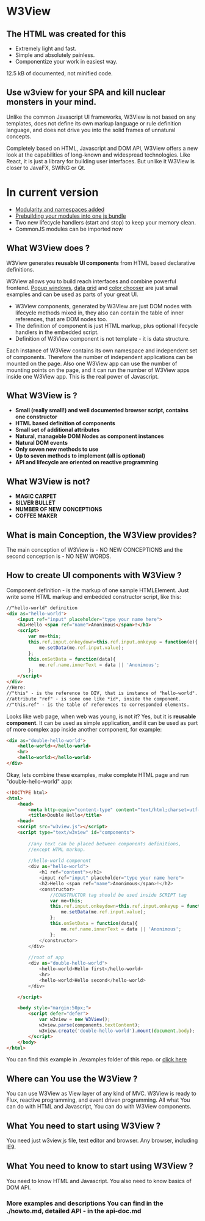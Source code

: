 # W3View
## The HTML was created for this
- Extremely light and fast. 
- Simple and absolutely painless.
- Componentize your work in easiest way.

12.5 kB of documented, not minified code.

## Use w3view for your SPA and kill nuclear monsters in your mind.
Unlike the common Javascript UI frameworks, W3View is not based on any templates, does not define its own markup language or rule definition language, and does not drive you into the solid frames of unnatural concepts.

Completely based on HTML, Javascript and DOM API, W3View offers a new look at the capabilities of long-known and widespread technologies. Like React, it is just a library for building user interfaces. But unlike it W3View is closer to JavaFX, SWING or Qt.

# In current version 
- <a href="https://rawgit.com/vitalydmitriev1970/W3View/master/examples/modules/index.html">Modularity and namespaces added</a>
- <a	href="https://rawgit.com/vitalydmitriev1970/W3View/master/examples/window.1.html">Prebuilding your modules into one js bundle</a> 
- Two new lifecycle handlers (start and stop) to keep your memory clean.
- CommonJS modules can be imported now

## What W3View does ?
W3View generates **reusable UI components** from HTML based declarative 
definitions.

W3View allows you to build reach interfaces and combine powerful frontend.
<a 
	href="https://rawgit.com/vitalydmitriev1970/W3View/master/examples/window.html">Popup windows</a>, <a 
	href="https://rawgit.com/vitalydmitriev1970/W3View/master/examples/grid.html">data grid</a> and <a 
	href="https://rawgit.com/vitalydmitriev1970/W3View/master/examples/slider.html"
	>color chooser</a> are just small examples and can be used as parts of your great UI.

+ W3View components, generated by W3View are just DOM nodes with lifecycle
methods mixed in, they also can contain the table of inner references,
that are DOM nodes too. 
+ The definition of component is just HTML markup, 
plus optional lifecycle handlers in the embedded script. 
+ Definition of W3View component is not template - it is data structure. 

Each instance of W3View contains its own namespace and independent 
set of components. 
Therefore the number of independent applications can be mounted on the page.
Also one W3View app can use the number of mounting points on the page, 
and it can run the number of W3View apps inside one W3View app. 
This is the real power of Javascript.

## What W3View is ?
* **Small (really small!) and well documented browser script, 
contains one constructor**
* **HTML based definition of components**
* **Small set of additional attributes**
* **Natural, manageble DOM Nodes as component instances**
* **Natural DOM events**
* **Only seven new methods to use**
* **Up to seven methods to implement (all is optional)**
* **API and lifecycle are oriented on reactive programming**

## What W3View is not?
* **MAGIC CARPET**
* **SILVER BULLET**
* **NUMBER OF NEW CONCEPTIONS**
* **COFFEE MAKER**

## What is main Conception, the W3View provides?
The main conception of W3View is - NO NEW CONCEPTIONS and the 
second conception is - NO NEW WORDS.

## How to create UI components with W3View ?
Component definition - is the markup of one sample HTMLElement.
Just write some HTML markup and embedded constructor script,
like this:
```html
//"hello-world" definition
<div as="hello-world">
	<input ref="input" placeholder="type your name here">
	<h1>Hello <span ref="name">Anonimous</span>!</h1>
	<script>
		var me=this;
		this.ref.input.onkeydown=this.ref.input.onkeyup = function(e){
			me.setData(me.ref.input.value);
		};
		this.onSetData = function(data){
			me.ref.name.innerText = data || 'Anonimous';
		};
	</script>
</div>
//Here:
//"this" - is the reference to DIV, that is instance of "hello-world".
//attribute "ref" - is some one like *id*, inside the component.
//"this.ref" - is the table of references to corresponded elements.
```
Looks like web page, when web was young, is not it? 
Yes, but it is **reusable component**.
It can be used as simple application,
and it can be used as part of more complex app inside another component, 
for example:
```html
<div as="double-hello-world">
	<hello-world></hello-world>
	<hr>
	<hello-world></hello-world>
</div>
```
Okay, lets combine these examples, make complete HTML page and 
run "double-hello-world" app:
```html
<!DOCTYPE html>
<html>
	<head>
		<meta http-equiv="content-type" content="text/html;charset=utf-8">
		<title>Double Hello</title>
	<head>
	<script src="w3view.js"></script>
	<script type="text/w3view" id="components">
		
		//any text can be placed between components definitions,
		//except HTML markup.
		
		//hello-world component
		<div as="hello-world">
			<h1 ref="content"></h1>
			<input ref="input" placeholder="type your name here">
			<h2>Hello <span ref="name">Anonimous</span>!</h2>
			<constructor>
				//CONSTRUCTOR tag should be used inside SCRIPT tag
				var me=this;
				this.ref.input.onkeydown=this.ref.input.onkeyup = function(e){
					me.setData(me.ref.input.value);
				};
				this.onSetData = function(data){
					me.ref.name.innerText = data || 'Anonimous';
				};
			</constructor>
		</div>
		
		//root of app 
		<div as="double-hello-world">
			<hello-world>Hello first</hello-world>
			<hr>
			<hello-world>Hello second</hello-world>
		</div>

	</script>

	<body style="margin:50px;">
		<script defer="defer">
			var w3view = new W3View();
			w3view.parse(components.textContent);
			w3view.create('double-hello-world').mount(document.body);
		</script>
	</body>
</html>
```

You can find this example in ./examples folder of this repo.
or <a href="https://rawgit.com/vitalydmitriev1970/W3View/master/examples/readmeExample.html">click here</a>

## Where can You use the W3View ?
You can use W3View as View layer of any kind of MVC.
W3View is ready to Flux, reactive programming, 
and event driven programming. All what You can do with HTML and Javascript,
You can do with W3View components.

## What You need to start using W3View ?
You need just w3view.js file, text editor and browser.
Any browser, including IE9.

## What You need to know to start using W3View ?
You need to know HTML and Javascript.
You also need to know basics of DOM API.

### More examples and descriptions You can find in the ./howto.md, detailed API - in the api-doc.md
